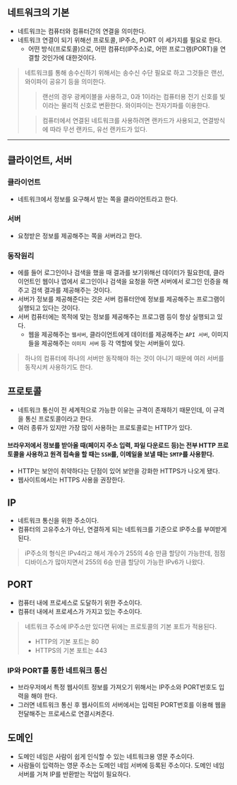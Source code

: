 ## 네트워크의 기본
- 네트워크는 컴퓨터와 컴퓨터간의 연결을 의미한다.
- 네트워크 연결이 되기 위해선 프로토콜, IP주소, PORT 이 세가지를 필요로 한다.
  - 어떤 방식(프로토콜)으로, 어떤 컴퓨터(IP주소)로, 어떤 프로그램(PORT)을 연결할 것인가에 대한것이다.
> 네트워크를 통해 송수신하기 위해서는 송수신 수단 필요로 하고 그것들은 랜선, 와이파이 공유기 등을 의미한다.
> > 랜선의 경우 광케이블을 사용하고, 0과 1이라는 컴퓨터용 전기 신호를 빛이라는 물리적 신호로 변환한다. 와이파이는 전자기파를 이용한다.
>
> > 컴퓨터에서 연결된 네트워크를 사용하려면 랜카드가 사용되고, 연결방식에 따라 무선 랜카드, 유선 랜카드가 있다.
---

## 클라이언트, 서버
### 클라이언트
- 네트워크에서 정보를 요구해서 받는 쪽을 클라이언트라고 한다.

### 서버
- 요청받은 정보를 제공해주는 쪽을 서버라고 한다.


### 동작원리
- 에를 들어 로그인이나 검색을 했을 때 결과를 보기위해선 데이터가 필요한데, 클라이언트인 웹이나 앱에서 로그인이나 검색을 요청을 하면 서버에서 로그인 인증을 해주고 검색 결과를 제공해주는 것이다.
- 서버가 정보를 제공해준다는 것은 서버 컴퓨터안에 정보를 제공해주는 프로그램이 실행되고 있다는 것이다.
- 서버 컴퓨터에는 목적에 맞는 정보를 제공해주는 프로그램 등이 항상 실행되고 있다.
  - 웹을 제공해주는 `웹서버`, 클라이언트에게 데이터를 제공해주는 `API 서버`, 이미지들을 제공해주는 `이미지 서버` 등 각 역할에 맞는 서버들이 있다.
> 하나의 컴퓨터에 하나의 서버만 동작해야 하는 것이 아니기 때문에 여러 서버를 동작시켜 사용하기도 한다.

## 프로토콜
- 네트워크 통신이 전 세계적으로 가능한 이유는 규격이 존재하기 때문인데, 이 규격을 통신 프로토콜이라고 한다.
- 여러 종류가 있지만 가장 많이 사용하는 프로토콜로는 HTTP가 있다.
#### 브라우저에서 정보를 받아올 때(페이지 주소 입력, 파일 다운로드 등)는 전부 HTTP 프로토콜을 사용하고 원격 접속을 할 때는 `SSH`를,  이메일을 보낼 때는 `SMTP`를 사용핟다.
- HTTP는 보안이 취약하다는 단점이 있어 보안을 강화한 HTTPS가 나오게 됐다.
- 웹사이트에서는 HTTPS 사용을 권장한다.

## IP
- 네트워크 통신을 위한 주소이다.
- 컴퓨터의 고유주소가 아닌, 연결하게 되는 네트워크를 기준으로 IP주소를 부여받게 된다.
> iP주소의 형식은 IPv4라고 해서 개수가 255의 4승 만큼 할당이 가능한데, 점점 디바이스가 많아지면서 255의 6승 만큼 할당이 가능한 IPv6가 나왔다.

## PORT
- 컴퓨터 내에 프로세스로 도달하기 위한 주소이다.
- 컴퓨터 내에서 프로세스가 가지고 있는 주소이다.
> 네트워크 주소에 IP주소만 있다면 뒤에는 프로토콜의 기본 포트가 적용된다.
> - HTTP의 기본 포트는 80
> - HTTPS의 기본 포트는 443

### IP와 PORT를 통한 네트워크 통신
- 브라우저에서 특정 웹사이트 정보를 가져오기 위해서는 IP주소와 PORT번호도 입력을 해야 한다.
- 그러면 네트워크 통신 후 웹사이트의 서버에서는 입력된 PORT번호를 이용해 웹을 전달해주는 프로세스로 연결시켜준다.

## 도메인
- 도메인 네임은 사람이 쉽게 인식할 수 있는 네트워크용 영문 주소이다.
- 사람들이 입력하는 영문 주소는 도메인 네임 서버에 등록된 주소이다. 도메인 네임 서버를 거쳐 IP를 반환받는 작업이 필요하다.
